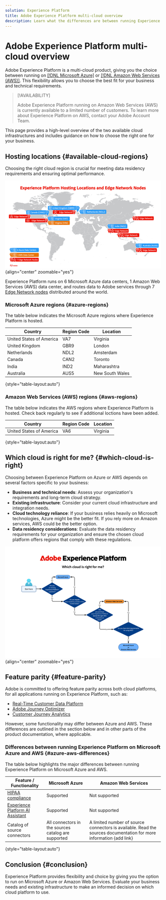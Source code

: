 ```yaml
---
solution: Experience Platform
title: Adobe Experience Platform multi-cloud overview
description: Learn what the differences are between running Experience Platform on Microsoft Azure and Amazon Web Services.
---
```


# Adobe Experience Platform multi-cloud overview

Adobe Experience Platform is a multi-cloud product, giving you the choice between running on [[!DNL Microsoft Azure]](https://azure.microsoft.com/en-us) or [[!DNL Amazon Web Services (AWS)]](https://aws.amazon.com/). This flexibility allows you to choose the best fit for your business and technical requirements.

>[!AVAILABILITY]
>
>Adobe Experience Platform running on Amazon Web Services (AWS) is currently available to a limited number of customers. To learn more about Experience Platform on AWS, contact your Adobe Account Team.

This page provides a high-level overview of the two available cloud infrastructures and includes guidance on how to choose the right one for your business.

## Hosting locations {#available-cloud-regions}

Choosing the right cloud region is crucial for meeting data residency requirements and ensuring optimal performance.

![Image showing the geographical distribution of hosting locations.](assets/multi-cloud/hosting-locations-map.png){align="center" zoomable="yes"}

Experience Platform runs on 6 Microsoft Azure data centers, 1 Amazon Web Services (AWS) data center, and routes data to Adobe services through 7 [Edge Network nodes](../collection/home.md#edge) distributed around the world.

### Microsoft Azure regions {#azure-regions}

The table below indicates the Microsoft Azure regions where Experience Platform is hosted.

| Country  | Region Code | Location |
|---------|-------------|----------|
| United States of America | VA7 | Virginia |
| United Kingdom | GBR9 | London |
| Netherlands | NDL2 | Amsterdam |
| Canada  | CAN2 | Toronto |
| India |  IND2 | Maharashtra |
| Australia  | AUS5 | New South Wales |

{style="table-layout:auto"}

### Amazon Web Services (AWS) regions {#aws-regions}

The table below indicates the AWS regions where Experience Platform is hosted. Check back regularly to see if additional loctions have been added.

| Country | Region Code | Location |
|---------|-------------|----------|
| United States of America | VA6 | Virginia |

{style="table-layout:auto"}

## Which cloud is right for me? {#which-cloud-is-right}

Choosing between Experience Platform on Azure or AWS depends on several factors specific to your business:

* **Business and technical needs**: Assess your organization's requirements and long-term cloud strategy.
* **Existing infrastructure**: Consider your current cloud infrastructure and integration needs.
* **Cloud technology reliance**: If your business relies heavily on Microsoft technologies, Azure might be the better fit. If you rely more on Amazon services, AWS could be the better option.
* **Data residency considerations**: Evaluate the data residency requirements for your organization and ensure the chosen cloud platform offers regions that comply with these regulations.

![Image showing the geographical distribution of hosting locations.](assets/multi-cloud/diagram-cloud.png){align="center" zoomable="yes"}

## Feature parity {#feature-parity}

Adobe is committed to offering feature parity across both cloud platforms, for all applications running on Experience Platform, such as:

* [Real-Time Customer Data Platform](../rtcdp/home.md)
* [Adobe Journey Optimizer](https://experienceleague.adobe.com/en/docs/journey-optimizer/using/ajo-home)
* [Customer Journey Analytics](https://experienceleague.adobe.com/en/docs/analytics-platform/using/cja-landing)

However, some functionality may differ between Azure and AWS. These differences are outlined in the section below and in other parts of the product documentation, where applicable.

### Differences between running Experience Platform on Microsoft Azure and AWS {#azure-aws-differences}

The table below highlights the major differences between running Experience Platform on Microsoft Azure and AWS.

| Feature / Functionality | Microsoft Azure | Amazon Web Services |
| --- | --- | --- |
| [HIPAA compliance](https://www.adobe.com/trust/compliance/hipaa-ready.html) | Supported | Not supported |
| [Experience Platform AI Assistant](/help/ai-assistant/home.md) | Supported | Not supported |
| Catalog of source connectors | All connectors in the sources catalog are supported | A limited number of source connectors is available. Read the sources documentation for more information {add link} | 

{style="table-layout:auto"}

## Conclusion {#conclusion}

Experience Platform provides flexibility and choice by giving you the option to run on Microsoft Azure or Amazon Web Services. Evaluate your business needs and existing infrastructure to make an informed decision on which cloud platform to use.

